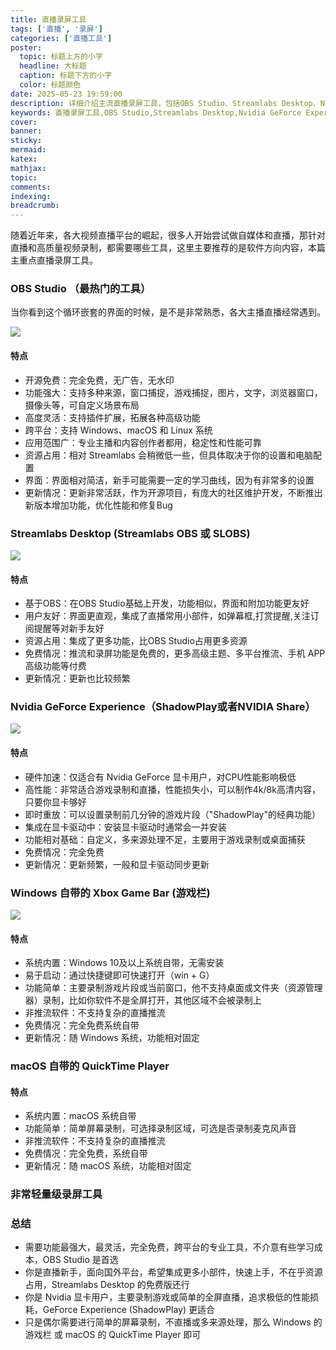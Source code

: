 ```yaml
---
title: 直播录屏工具
tags: ['直播', '录屏']
categories: ['直播工具']
poster:
  topic: 标题上方的小字
  headline: 大标题
  caption: 标题下方的小字
  color: 标题颜色
date: 2025-05-23 19:59:00
description: 详细介绍主流直播录屏工具，包括OBS Studio、Streamlabs Desktop、Nvidia GeForce Experience、Windows游戏栏等，对比各工具特点、适用场景和性能表现，帮助用户选择最适合的直播录屏软件
keywords: 直播录屏工具,OBS Studio,Streamlabs Desktop,Nvidia GeForce Experience,游戏录屏,直播软件,屏幕录制,推流软件,直播工具,录屏软件,游戏直播,自媒体工具
cover:
banner:
sticky:
mermaid:
katex:
mathjax:
topic:
comments:
indexing:
breadcrumb:
---
```


随着近年来，各大视频直播平台的崛起，很多人开始尝试做自媒体和直播，那针对直播和高质量视频录制，都需要哪些工具，这里主要推荐的是软件方向内容，本篇主重点直播录屏工具。

### OBS Studio （最热门的工具）

当你看到这个循环嵌套的界面的时候，是不是非常熟悉，各大主播直播经常遇到。

![](https://pub-7fe6bbbffb8045bf9f5bbb3f378ea457.r2.dev/zhibo/Snipaste_2025-05-16_08-38-28.png)

#### 特点

- 开源免费：完全免费，无广告，无水印
- 功能强大：支持多种来源，窗口捕捉，游戏捕捉，图片，文字，浏览器窗口，摄像头等，可自定义场景布局
- 高度灵活：支持插件扩展，拓展各种高级功能
- 跨平台：支持 Windows、macOS 和 Linux 系统
- 应用范围广：专业主播和内容创作者都用，稳定性和性能可靠
- 资源占用：相对 Streamlabs 会稍微低一些，但具体取决于你的设置和电脑配置
- 界面：界面相对简洁，新手可能需要一定的学习曲线，因为有非常多的设置
- 更新情况：更新非常活跃，作为开源项目，有庞大的社区维护开发，不断推出新版本增加功能，优化性能和修复Bug

### Streamlabs Desktop (Streamlabs OBS 或 SLOBS)

![](https://pub-7fe6bbbffb8045bf9f5bbb3f378ea457.r2.dev/zhibo/Snipaste_2025-05-16_08-30-32.png)

#### 特点

- 基于OBS：在OBS Studio基础上开发，功能相似，界面和附加功能更友好
- 用户友好：界面更直观，集成了直播常用小部件，如弹幕框,打赏提醒,关注订阅提醒等对新手友好
- 资源占用：集成了更多功能，比OBS Studio占用更多资源
- 免费情况：推流和录屏功能是免费的，更多高级主题、多平台推流、手机 APP 高级功能等付费
- 更新情况：更新也比较频繁

### Nvidia GeForce Experience（ShadowPlay或者NVIDIA Share）

![](https://pub-7fe6bbbffb8045bf9f5bbb3f378ea457.r2.dev/zhibo/Snipaste_2025-05-16_08-31-22.png)

#### 特点

- 硬件加速：仅适合有 Nvidia GeForce 显卡用户，对CPU性能影响极低
- 高性能：非常适合游戏录制和直播，性能损失小，可以制作4k/8k高清内容，只要你显卡够好
- 即时重放：可以设置录制前几分钟的游戏片段（"ShadowPlay"的经典功能）
- 集成在显卡驱动中：安装显卡驱动时通常会一并安装
- 功能相对基础：自定义，多来源处理不足，主要用于游戏录制或桌面捕获
- 免费情况：完全免费
- 更新情况：更新频繁，一般和显卡驱动同步更新

### Windows 自带的 Xbox Game Bar (游戏栏)

![](https://pub-7fe6bbbffb8045bf9f5bbb3f378ea457.r2.dev/zhibo/Snipaste_2025-05-16_08-26-09.png)

#### 特点

- 系统内置：Windows 10及以上系统自带，无需安装
- 易于启动：通过快捷键即可快速打开（win + G）
- 功能简单：主要录制游戏片段或当前窗口，他不支持桌面或文件夹（资源管理器）录制，比如你软件不是全屏打开，其他区域不会被录制上
- 非推流软件：不支持复杂的直播推流
- 免费情况：完全免费系统自带
- 更新情况：随 Windows 系统，功能相对固定

### macOS 自带的 QuickTime Player

#### 特点

- 系统内置：macOS 系统自带
- 功能简单：简单屏幕录制，可选择录制区域，可选是否录制麦克风声音
- 非推流软件：不支持复杂的直播推流
- 免费情况：完全免费，系统自带
- 更新情况：随 macOS 系统，功能相对固定

### 非常轻量级录屏工具


### 总结

- 需要功能最强大，最灵活，完全免费，跨平台的专业工具，不介意有些学习成本，OBS Studio 是首选
- 你是直播新手，面向国外平台，希望集成更多小部件，快速上手，不在乎资源占用，Streamlabs Desktop 的免费版还行
- 你是 Nvidia 显卡用户，主要录制游戏或简单的全屏直播，追求极低的性能损耗，GeForce Experience (ShadowPlay) 更适合
- 只是偶尔需要进行简单的屏幕录制，不直播或多来源处理，那么 Windows 的游戏栏 或 macOS 的 QuickTime Player 即可
